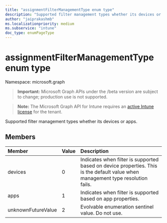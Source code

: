 ```yaml
---
title: "assignmentFilterManagementType enum type"
description: "Supported filter management types whether its devices or apps."
author: "jaiprakashmb"
ms.localizationpriority: medium
ms.subservice: "intune"
doc_type: enumPageType
---
```


# assignmentFilterManagementType enum type

Namespace: microsoft.graph
> **Important:** Microsoft Graph APIs under the /beta version are subject to change; production use is not supported.

> **Note:** The Microsoft Graph API for Intune requires an [active Intune license](https://go.microsoft.com/fwlink/?linkid=839381) for the tenant.


Supported filter management types whether its devices or apps.

## Members
|Member|Value|Description|
|:---|:---|:---|
|devices|0|Indicates when filter is supported based on device properties. This is the default value when management type resolution fails.|
|apps|1|Indicates when filter is supported based on app properties.|
|unknownFutureValue|2|Evolvable enumeration sentinel value. Do not use.|
